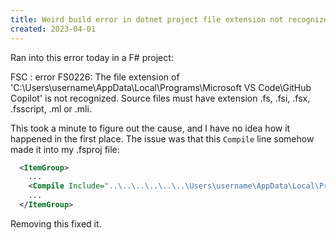 ```yaml
---
title: Weird build error in dotnet project file extension not recognized
created: 2023-04-01
---
```


Ran into this error today in a F# project:

FSC : error FS0226: The file extension of 'C:\Users\username\AppData\Local\Programs\Microsoft VS Code\GitHub Copilot' is not recognized. Source files must have extension .fs, .fsi, .fsx, .fsscript, .ml or .mli.

This took a minute to figure out the cause, and I have no idea how it happened in the first place. The issue was that this `Compile` line somehow made it into my .fsproj file:

```xml
  <ItemGroup>
    ...
    <Compile Include="..\..\..\..\..\..\Users\username\AppData\Local\Programs\Microsoft VS Code\GitHub Copilot" />
    ...
  </ItemGroup>
```

Removing this fixed it.
